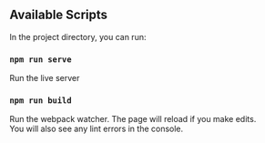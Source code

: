 ## Available Scripts

In the project directory, you can run:

### `npm run serve`

Run the live server

### `npm run build`

Run the webpack watcher.
The page will reload if you make edits.<br>
You will also see any lint errors in the console.

